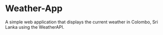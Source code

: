 # Weather-App
A simple web application that displays the current weather in Colombo, Sri Lanka using the WeatherAPI.
